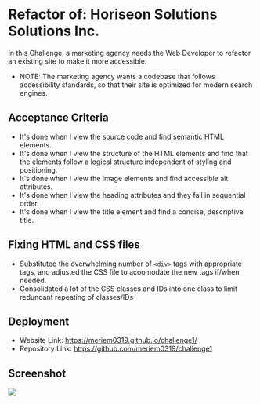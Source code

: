 # Refactor of: Horiseon Solutions Solutions Inc.

In this Challenge, a marketing agency needs the Web Developer to refactor an existing site to make it more accessible.

* NOTE: The marketing agency wants a codebase that follows accessibility standards, so that their site is optimized for modern search engines.

## Acceptance Criteria 

* It's done when I view the source code and find semantic HTML elements.
* It's done when I view the structure of the HTML elements and find that the elements follow a logical structure independent of styling and positioning.
* It's done when I view the image elements and find accessible alt attributes.
* It's done when I view the heading attributes
and they fall in sequential order.
* It's done when I view the title element and  find a concise, descriptive title.

## Fixing HTML and CSS files

* Substituted the overwhelming number of `<div>` tags with appropriate tags, and adjusted the CSS file to acoomodate the new tags if/when needed.
* Consolidated a lot of the CSS classes and IDs into one class to limit redundant repeating of classes/IDs

## Deployment

* Website Link: https://meriem0319.github.io/challenge1/
* Repository Link: https://github.com/meriem0319/challenge1

## Screenshot

<img src="./assets/images/meriem0319.github.io_challenge1_.png"/>